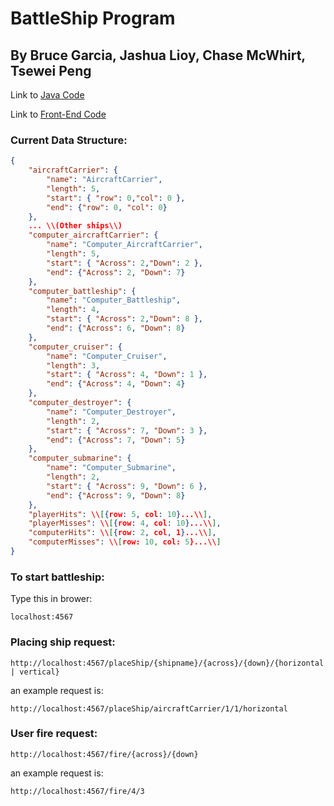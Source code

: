# BattleShip Program
## By Bruce Garcia, Jashua Lioy, Chase McWhirt, Tsewei Peng

Link to [Java Code](https://github.com/OSU-CS361-W17/group8_project1/tree/master/src/main/java/edu/oregonstate/cs361/battleship)

Link to [Front-End Code](https://github.com/OSU-CS361-W17/group8_project1/tree/master/src/main/resources/public)

### Current Data Structure:
```json
{
    "aircraftCarrier": {
        "name": "AircraftCarrier",
        "length": 5,  
        "start": { "row": 0,"col": 0 },
        "end": {"row": 0, "col": 0}
    },
    ... \\(Other ships\\)
    "computer_aircraftCarrier": {
        "name": "Computer_AircraftCarrier",
        "length": 5,
        "start": { "Across": 2,"Down": 2 },
        "end": {"Across": 2, "Down": 7}
    },
    "computer_battleship": {
        "name": "Computer_Battleship",
        "length": 4,
        "start": { "Across": 2,"Down": 8 },
        "end": {"Across": 6, "Down": 8}
    },
    "computer_cruiser": {
        "name": "Computer_Cruiser",
        "length": 3,
        "start": { "Across": 4, "Down": 1 },
        "end": {"Across": 4, "Down": 4}
    },
    "computer_destroyer": {
        "name": "Computer_Destroyer",
        "length": 2,
        "start": { "Across": 7, "Down": 3 },
        "end": {"Across": 7, "Down": 5}
    },
    "computer_submarine": {
        "name": "Computer_Submarine",
        "length": 2,
        "start": { "Across": 9, "Down": 6 },
        "end": {"Across": 9, "Down": 8}
    },
    "playerHits": \\[{row: 5, col: 10}...\\],
    "playerMisses": \\[{row: 4, col: 10}...\\],
    "computerHits": \\[{row: 2, col, 1}...\\],
    "computerMisses": \\[row: 10, col: 5}...\\]
}
```
### To start battleship:
Type this in brower:
```
localhost:4567
```
### Placing ship request:
```
http://localhost:4567/placeShip/{shipname}/{across}/{down}/{horizontal | vertical}
```
an example request is:
```
http://localhost:4567/placeShip/aircraftCarrier/1/1/horizontal
```

### User fire request:
```
http://localhost:4567/fire/{across}/{down}
```
an example request is:
```
http://localhost:4567/fire/4/3
```